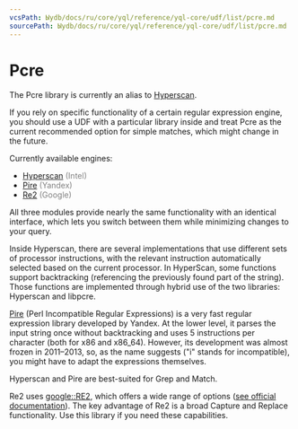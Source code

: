 ```yaml
---
vcsPath: Ыydb/docs/ru/core/yql/reference/yql-core/udf/list/pcre.md
sourcePath: Ыydb/docs/ru/core/yql/reference/yql-core/udf/list/pcre.md
---
```

# Pcre

The Pcre library is currently an alias to [Hyperscan](hyperscan.md).

If you rely on specific functionality of a certain regular expression engine, you should use a UDF with a particular library inside and treat Pcre as the current recommended option for simple matches, which might change in the future.

Currently available engines:

* [Hyperscan](hyperscan.md) <span style="color: gray;">(Intel)</span>
* [Pire](pire.md) <span style="color: gray;">(Yandex)</span>
* [Re2](re2.md) <span style="color: gray;">(Google)</span>

All three modules provide nearly the same functionality with an identical interface, which lets you switch between them while minimizing changes to your query.

Inside Hyperscan, there are several implementations that use different sets of processor instructions, with the relevant instruction automatically selected based on the current processor. In HyperScan, some functions support backtracking (referencing the previously found part of the string). Those functions are implemented through hybrid use of the two libraries: Hyperscan and libpcre.

[Pire](https://github.com/yandex/pire) (Perl Incompatible Regular Expressions) is a very fast regular expression library developed by Yandex. At the lower level, it parses the input string once without backtracking and uses 5 instructions per character (both for x86 and x86_64). However, its development was almost frozen in 2011–2013, so, as the name suggests ("i" stands for incompatible), you might have to adapt the expressions themselves.

Hyperscan and Pire are best-suited for Grep and Match.

Re2 uses [google::RE2](https://github.com/google/re2), which offers a wide range of options ([see official documentation](https://github.com/google/re2/wiki/Syntax)). The key advantage of Re2 is a broad Capture and Replace functionality. Use this library if you need these capabilities.
